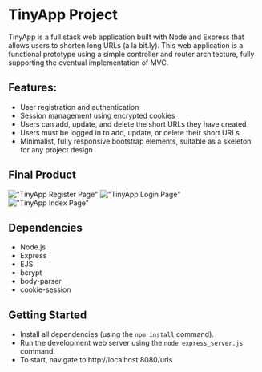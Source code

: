 # TinyApp Project

TinyApp is a full stack web application built with Node and Express that allows users to shorten long URLs (à la bit.ly). This web application is a functional prototype using a simple controller and router architecture, fully supporting the eventual implementation of MVC.

## Features:
- User registration and authentication
- Session management using encrypted cookies
- Users can add, update, and delete the short URLs they have created
- Users must be logged in to add, update, or delete their short URLs
- Minimalist, fully responsive bootstrap elements, suitable as a skeleton for any project design

## Final Product

!["TinyApp Register Page"](https://i.imgur.com/SwUGG4y.png)
!["TinyApp Login Page"](https://i.imgur.com/L9fpkB4.png)
!["TinyApp Index Page"](https://i.imgur.com/wU67hbo.png)

## Dependencies

- Node.js
- Express
- EJS
- bcrypt
- body-parser
- cookie-session

## Getting Started

- Install all dependencies (using the `npm install` command).
- Run the development web server using the `node express_server.js` command.
- To start, navigate to http://localhost:8080/urls
